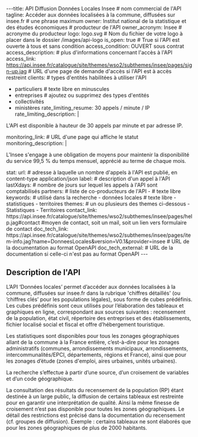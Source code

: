 ---title: API Diffusion Données Locales Insee  # nom commercial de l'API
tagline: Accéder aux données localisées à la commune, diffusées sur insee.fr  # une phrase maximum
owner: Institut national de la statistique et des études économiques   # producteur de l'API
owner_acronym: Insee  # acronyme du producteur
logo: logo.svg  # Nom du fichier de votre logo à placer dans le dossier /images/api-logo
is_open: true # True si l'API est ouverte à tous et sans condition
access_condition: OUVERT sous contrat
access_description: # plus d'informations concernant l'accès à l'API
access_link: https://api.insee.fr/catalogue/site/themes/wso2/subthemes/insee/pages/sign-up.jag  # URL d'une page de demande d'accès si l'API est à accès restreint
clients:  # types d'entités habilitées à utiliser l'API
  - particuliers  # texte libre en minuscules
  - entreprises  # ajoutez ou supprimez des types d'entités
  - collectivités
  - ministères
rate_limiting_resume: 30 appels / minute / IP
rate_limiting_description: |
  <p>L'API est disponible à hauteur de 30 appels par minute et par adresse IP.</p>
monitoring_link:  # URL d'une page qui affiche le statut
monitoring_description: |
        <p>L'Insee s'engage à une obligation de moyens pour maintenir la disponibilité du service 99,5 % du temps mensuel, apprécié au terme de chaque mois. </p>
stat:
  url:   # adresse à laquelle un nombre d'appels à l'API est publié, en content-type application/json
  label:   # description d'un appel à l'API
  lastXdays:  # nombre de jours sur lequel les appels à l'API sont comptabilisés
partners:  # liste de co-producteurs de l'API
  -  # texte libre
keywords: # utilisé dans la recherche
  - données locales  # texte libre
  - statistiques
  - territoires
themes: # un ou plusieurs des themes ci-dessous
  - Statistiques
  - Territoires
contact_link: https://api.insee.fr/catalogue/site/themes/wso2/subthemes/insee/pages/help.jag#contact #moyen de contact, soit un mail, soit un lien vers formulaire de contact
doc_tech_link: https://api.insee.fr/catalogue/site/themes/wso2/subthemes/insee/pages/item-info.jag?name=DonneesLocales&version=V0.1&provider=insee # URL de la documentation au format OpenAPI <https://github.com/OAI/OpenAPI-Specification>
doc_tech_external: # URL de la documentation si celle-ci n'est pas au format OpenAPI
---

## Description de l'API

L’API ‘Données locales’ permet d’accéder aux données localisées à la commune, diffusées sur insee.fr dans la rubrique 'chiffres détaillés' (ou ‘chiffres clés’ pour les populations légales), sous forme de cubes prédéfinis.
Les cubes prédéfinis sont ceux utilisés pour l’élaboration des tableaux et graphiques en ligne, correspondant aux sources suivantes : recensement de la population, état civil, répertoire des entreprises et des établissements, fichier localisé social et fiscal et offre d’hébergement touristique.

Les statistiques sont disponibles pour tous les zonages géographiques allant de la commune à la France entière, c’est-à-dire pour les zonages administratifs (communes, arrondissements municipaux, arrondissements, intercommunalités/EPCI, départements, régions et France), ainsi que pour les zonages d’étude (zones d'emploi, aires urbaines, unités urbaines).

La recherche s’effectue à partir d’une source, d’un croisement de variables et d’un code géographique.

La consultation des résultats du recensement de la population (RP) étant destinée à un large public, la diffusion de certains tableaux est restreinte pour en garantir une interprétation de qualité. Ainsi la même finesse de croisement n’est pas disponible pour toutes les zones géographiques. Le détail des restrictions est précisé dans la documentation du recensement (cf. groupes de diffusion).
Exemple : certains tableaux ne sont élaborés que pour les zones géographiques de plus de 2000 habitants. 

